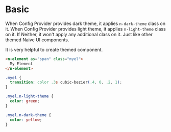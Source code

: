 # Basic
When Config Provider provides dark theme, it applies `n-dark-theme` class on it. When Config Provider provides light theme, it applies `n-light-theme` class on it. If Neither, it won't apply any additional class on it. Just like other themed Naive UI components.

It is very helpful to create themed component.

```html
<n-element as="span" class="myel">
  My Element
</n-element>
```
```css
.myel {
  transition: color .3s cubic-bezier(.4, 0, .2, 1);
}

.myel.n-light-theme {
  color: green;
}

.myel.n-dark-theme {
  color: yellow;
}
```